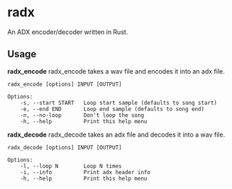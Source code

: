 radx
====

An ADX encoder/decoder written in Rust.

Usage
-----

**radx_encode**
radx_encode takes a wav file and encodes it into an adx file.
```
radx_encode [options] INPUT [OUTPUT]

Options:
    -s, --start START   Loop start sample (defaults to song start)
    -e, --end END       Loop end sample (defaults to song end)
    -n, --no-loop       Don't loop the song
    -h, --help          Print this help menu
```

**radx_decode**
radx_decode takes an adx file and decodes it into a wav file.
```
radx_decode [options] INPUT [OUTPUT]

Options:
    -l, --loop N        Loop N times
    -i, --info          Print adx header info
    -h, --help          Print this help menu
```